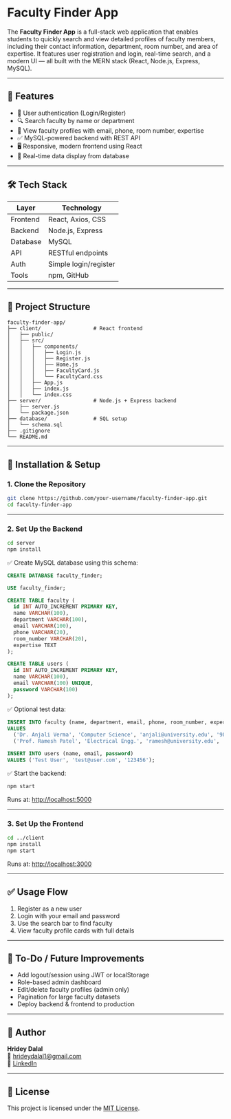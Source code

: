 # Faculty Finder App

The **Faculty Finder App** is a full-stack web application that enables students to quickly search and view detailed profiles of faculty members, including their contact information, department, room number, and area of expertise. It features user registration and login, real-time search, and a modern UI — all built with the MERN stack (React, Node.js, Express, MySQL).

---

## 🚀 Features

- 🔐 User authentication (Login/Register)
- 🔍 Search faculty by name or department
- 📄 View faculty profiles with email, phone, room number, expertise
- ✅ MySQL-powered backend with REST API
- 🖥️ Responsive, modern frontend using React
- 💾 Real-time data display from database

---

## 🛠️ Tech Stack

| Layer       | Technology            |
|-------------|------------------------|
| Frontend    | React, Axios, CSS      |
| Backend     | Node.js, Express       |
| Database    | MySQL                  |
| API         | RESTful endpoints      |
| Auth        | Simple login/register  |
| Tools       | npm, GitHub            |

---

## 📁 Project Structure

```
faculty-finder-app/
├── client/                 # React frontend
│   ├── public/
│   ├── src/
│   │   ├── components/
│   │   │   ├── Login.js
│   │   │   ├── Register.js
│   │   │   ├── Home.js
│   │   │   ├── FacultyCard.js
│   │   │   └── FacultyCard.css
│   │   ├── App.js
│   │   ├── index.js
│   │   └── index.css
├── server/                 # Node.js + Express backend
│   ├── server.js
│   └── package.json
├── database/               # SQL setup
│   └── schema.sql
├── .gitignore
└── README.md
```

---

## 🔧 Installation & Setup

### 1. Clone the Repository

```bash
git clone https://github.com/your-username/faculty-finder-app.git
cd faculty-finder-app
```

---

### 2. Set Up the Backend

```bash
cd server
npm install
```

✅ Create MySQL database using this schema:

```sql
CREATE DATABASE faculty_finder;

USE faculty_finder;

CREATE TABLE faculty (
  id INT AUTO_INCREMENT PRIMARY KEY,
  name VARCHAR(100),
  department VARCHAR(100),
  email VARCHAR(100),
  phone VARCHAR(20),
  room_number VARCHAR(20),
  expertise TEXT
);

CREATE TABLE users (
  id INT AUTO_INCREMENT PRIMARY KEY,
  name VARCHAR(100),
  email VARCHAR(100) UNIQUE,
  password VARCHAR(100)
);
```

✅ Optional test data:

```sql
INSERT INTO faculty (name, department, email, phone, room_number, expertise)
VALUES
  ('Dr. Anjali Verma', 'Computer Science', 'anjali@university.edu', '9876543210', 'B-202', 'AI, ML'),
  ('Prof. Ramesh Patel', 'Electrical Engg.', 'ramesh@university.edu', '9765432190', 'E-110', 'Embedded Systems');

INSERT INTO users (name, email, password)
VALUES ('Test User', 'test@user.com', '123456');
```

✅ Start the backend:

```bash
npm start
```

Runs at: [http://localhost:5000](http://localhost:5000)

---

### 3. Set Up the Frontend

```bash
cd ../client
npm install
npm start
```

Runs at: [http://localhost:3000](http://localhost:3000)

---

## ✅ Usage Flow

1. Register as a new user
2. Login with your email and password
3. Use the search bar to find faculty
4. View faculty profile cards with full details

---

## 📌 To-Do / Future Improvements

- Add logout/session using JWT or localStorage
- Role-based admin dashboard
- Edit/delete faculty profiles (admin only)
- Pagination for large faculty datasets
- Deploy backend & frontend to production

---

## 👤 Author

**Hridey Dalal**  
📧 [hrideydalal1@gmail.com](mailto:hrideydalal1@gmail.com)  
🔗 [LinkedIn](https://www.linkedin.com/in/hridey-/)

---

## 📄 License

This project is licensed under the [MIT License](LICENSE).
